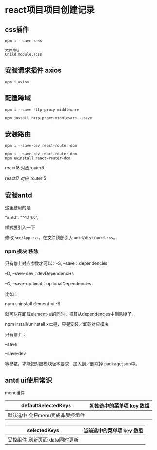 # react项目项目创建记录

## css插件

```
npm i --save sass   

文件命名
Child.module.scss   
```

## 安装请求插件 axios

```
npm i axios
```

## 配置跨域

```
npm i --save http-proxy-middleware

npm install http-proxy-middleware --save
```

## 安装路由

```
npm i --save-dev react-router-dom

npm i --save-dev react-router-dom
npm uninstall react-router-dom
```



react18  对应router6

react17  对应 router 5

## 安装antd 

这里使用的是

   "antd": "^4.14.0",

样式要引入一下

修改 `src/App.css`，在文件顶部引入 `antd/dist/antd.css`。

### npm 模块 移除

只有加上对应参数才可以：-S, –save：dependencies

-D, –save-dev：devDependencies

-O, –save-optional：optionalDependencies

比如：

npm uninstall element-ui -S

就可以在卸载element-ui的同时，把其从dependencies中删除掉了。

npm install/uninstall xxx是，只是安装／卸载对应模块

只有加上：

–save

–save-dev

等参数，才能把对应模块版本要求，加入到／删除掉 package.json中。





## antd ui使用常识

menu组件

| defaultSelectedKeys                | 初始选中的菜单项 key 数组 |
| ---------------------------------- | ------------------------- |
| 默认选中    会把menu变成非受控组件 |                           |



| selectedKeys                    | 当前选中的菜单项 key 数组 |
| ------------------------------- | ------------------------- |
| 受控组件  刷新页面 data同时更新 |                           |



